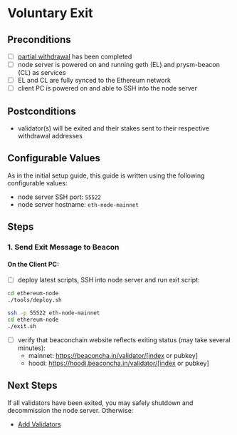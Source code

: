 # Voluntary Exit

## Preconditions
- [ ] [partial withdrawal](./partial-withdrawal.md) has been completed
- [ ] node server is powered on and running geth (EL) and prysm-beacon (CL) as services
- [ ] EL and CL are fully synced to the Ethereum network
- [ ] client PC is powered on and able to SSH into the node server

## Postconditions
- validator(s) will be exited and their stakes sent to their respective withdrawal addresses

## Configurable Values
As in the initial setup guide, this guide is written using the following configurable values:
- node server SSH port: `55522`
- node server hostname: `eth-node-mainnet`

## Steps

### 1. Send Exit Message to Beacon

#### On the Client PC:

- [ ] deploy latest scripts, SSH into node server and run exit script:

```bash
cd ethereum-node
./tools/deploy.sh

ssh -p 55522 eth-node-mainnet
cd ethereum-node
./exit.sh
```

- [ ] verify that beaconchain website reflects exiting status (may take several minutes):
	- mainnet: https://beaconcha.in/validator/[index or pubkey]
	- hoodi:   https://hoodi.beaconcha.in/validator/[index or pubkey]

## Next Steps
If all validators have been exited, you may safely shutdown and decommission the node server.  Otherwise:

- [Add Validators](./add-validators.md)

